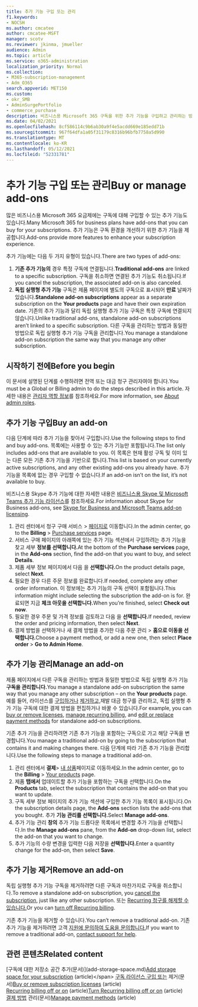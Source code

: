 ```yaml
---
title: 추가 기능 구입 또는 관리
f1.keywords:
- NOCSH
ms.author: cmcatee
author: cmcatee-MSFT
manager: scotv
ms.reviewer: jkinma, jmueller
audience: Admin
ms.topic: article
ms.service: o365-administration
localization_priority: Normal
ms.collection:
- M365-subscription-management
- Adm_O365
search.appverid: MET150
ms.custom:
- okr_SMB
- AdminSurgePortfolio
- commerce_purchase
description: 비즈니스용 Microsoft 365 구독을 위한 추가 기능을 구입하고 관리하는 방법을 알아보하세요.
ms.date: 04/02/2021
ms.openlocfilehash: 8cf586114c9b6ab30a9f4e5acdd669e185edd71b
ms.sourcegitcommit: 967f64dfa1a05f31179c8316b96bfb7758a5d990
ms.translationtype: MT
ms.contentlocale: ko-KR
ms.lasthandoff: 05/12/2021
ms.locfileid: "52331781"
---
```

# <a name="buy-or-manage-add-ons"></a><span data-ttu-id="97b5a-103">추가 기능 구입 또는 관리</span><span class="sxs-lookup"><span data-stu-id="97b5a-103">Buy or manage add-ons</span></span>

<span data-ttu-id="97b5a-104">많은 비즈니스용 Microsoft 365 요금제에는 구독에 대해 구입할 수 있는 추가 기능도 있습니다.</span><span class="sxs-lookup"><span data-stu-id="97b5a-104">Many Microsoft 365 for business plans have add-ons that you can buy for your subscriptions.</span></span> <span data-ttu-id="97b5a-105">추가 기능은 구독 환경을 개선하기 위한 추가 기능을 제공합니다.</span><span class="sxs-lookup"><span data-stu-id="97b5a-105">Add-ons provide more features to enhance your subscription experience.</span></span>

<span data-ttu-id="97b5a-106">추가 기능에는 다음 두 가지 유형이 있습니다.</span><span class="sxs-lookup"><span data-stu-id="97b5a-106">There are two types of add-ons:</span></span>

1. <span data-ttu-id="97b5a-107">**기존 추가 기능의** 경우 특정 구독에 연결됩니다.</span><span class="sxs-lookup"><span data-stu-id="97b5a-107">**Traditional add-ons** are linked to a specific subscription.</span></span> <span data-ttu-id="97b5a-108">구독을 취소하면 연결된 추가 기능도 취소됩니다.</span><span class="sxs-lookup"><span data-stu-id="97b5a-108">If you cancel the subscription, the associated add-on is also canceled.</span></span>
2. <span data-ttu-id="97b5a-109">**독립 실행형 추가 기능** 구독은 제품 페이지에 별도의 구독으로 표시되어 **만료** 날짜가 있습니다.</span><span class="sxs-lookup"><span data-stu-id="97b5a-109">**Standalone add-on subscriptions** appear as a separate subscription on the **Your products** page and have their own expiration date.</span></span> <span data-ttu-id="97b5a-110">기존의 추가 기능과 달리 독립 실행형 추가 기능 구독은 특정 구독에 연결되지 않습니다.</span><span class="sxs-lookup"><span data-stu-id="97b5a-110">Unlike traditional add-ons, standalone add-on subscriptions aren’t linked to a specific subscription.</span></span> <span data-ttu-id="97b5a-111">다른 구독을 관리하는 방법과 동일한 방법으로 독립 실행형 추가 기능 구독을 관리합니다.</span><span class="sxs-lookup"><span data-stu-id="97b5a-111">You manage a standalone add-on subscription the same way that you manage any other subscription.</span></span>

## <a name="before-you-begin"></a><span data-ttu-id="97b5a-112">시작하기 전에</span><span class="sxs-lookup"><span data-stu-id="97b5a-112">Before you begin</span></span>

<span data-ttu-id="97b5a-113">이 문서에 설명된 단계를 수행하려면 전역 또는 대금 청구 관리자여야 합니다.</span><span class="sxs-lookup"><span data-stu-id="97b5a-113">You must be a Global or Billing admin to do the steps described in this article.</span></span> <span data-ttu-id="97b5a-114">자세한 내용은 [관리자 역할 정보](../admin/add-users/about-admin-roles.md)를 참조하세요.</span><span class="sxs-lookup"><span data-stu-id="97b5a-114">For more information, see [About admin roles](../admin/add-users/about-admin-roles.md).</span></span>

## <a name="buy-an-add-on"></a><span data-ttu-id="97b5a-115">추가 기능 구입</span><span class="sxs-lookup"><span data-stu-id="97b5a-115">Buy an add-on</span></span>

<span data-ttu-id="97b5a-116">다음 단계에 따라 추가 기능을 찾아서 구입합니다.</span><span class="sxs-lookup"><span data-stu-id="97b5a-116">Use the following steps to find and buy add-ons.</span></span> <span data-ttu-id="97b5a-117">목록에는 사용할 수 있는 추가 기능만 포함됩니다.</span><span class="sxs-lookup"><span data-stu-id="97b5a-117">The list only includes add-ons that are available to you.</span></span> <span data-ttu-id="97b5a-118">이 목록은 현재 활성 구독 및 이미 있는 다른 모든 기존 추가 기능을 기반으로 합니다.</span><span class="sxs-lookup"><span data-stu-id="97b5a-118">This list is based on your currently active subscriptions, and any other existing add-ons you already have.</span></span> <span data-ttu-id="97b5a-119">추가 기능을 목록에 없는 경우 구입할 수 없습니다.</span><span class="sxs-lookup"><span data-stu-id="97b5a-119">If an add-on isn’t on the list, it’s not available to buy.</span></span>

<span data-ttu-id="97b5a-120">비즈니스용 Skype 추가 기능에 대한 자세한 내용은 [비즈니스용 Skype 및 Microsoft Teams 추가 기능 라이선스](/SkypeForBusiness/skype-for-business-and-microsoft-teams-add-on-licensing/skype-for-business-and-microsoft-teams-add-on-licensing)를 참조하세요.</span><span class="sxs-lookup"><span data-stu-id="97b5a-120">For information about Skype for Business add-ons, see [Skype for Business and Microsoft Teams add-on licensing](/SkypeForBusiness/skype-for-business-and-microsoft-teams-add-on-licensing/skype-for-business-and-microsoft-teams-add-on-licensing).</span></span>

1. <span data-ttu-id="97b5a-121">관리 센터에서 청구 구매  서비스 \> <a href="https://go.microsoft.com/fwlink/p/?linkid=868433" target="_blank">페이지로</a> 이동합니다.</span><span class="sxs-lookup"><span data-stu-id="97b5a-121">In the admin center, go to the **Billing** \> <a href="https://go.microsoft.com/fwlink/p/?linkid=868433" target="_blank">Purchase services</a> page.</span></span>
2. <span data-ttu-id="97b5a-122">서비스 구매 페이지의  아래쪽에 있는  추가 기능 섹션에서 구입하려는 추가 기능을 찾고 세부 **정보를 선택합니다.**</span><span class="sxs-lookup"><span data-stu-id="97b5a-122">At the bottom of the **Purchase services** page, in the **Add-ons** section, find the add-on that you want to buy, and select **Details**.</span></span>
3. <span data-ttu-id="97b5a-123">제품 세부 정보 페이지에서 다음 을 **선택합니다.**</span><span class="sxs-lookup"><span data-stu-id="97b5a-123">On the product details page, select **Next**.</span></span>
4. <span data-ttu-id="97b5a-124">필요한 경우 다른 주문 정보를 완료합니다.</span><span class="sxs-lookup"><span data-stu-id="97b5a-124">If needed, complete any other order information.</span></span> <span data-ttu-id="97b5a-125">이 정보에는 추가 기능의 구독 선택이 포함됩니다.</span><span class="sxs-lookup"><span data-stu-id="97b5a-125">This information might include selecting the subscription the add-on is for.</span></span> <span data-ttu-id="97b5a-126">완료되면 지금 **체크 아웃을 선택합니다.**</span><span class="sxs-lookup"><span data-stu-id="97b5a-126">When you’re finished, select **Check out now**.</span></span>
5. <span data-ttu-id="97b5a-127">필요한 경우 주문 및 가격 정보를 검토하고 다음 을 **선택합니다.**</span><span class="sxs-lookup"><span data-stu-id="97b5a-127">If needed, review the order and pricing information, then select **Next**.</span></span>
6. <span data-ttu-id="97b5a-128">결제 방법을 선택하거나 새 결제 방법을 추가한 다음 주문 관리  >  **홈으로 이동을 선택합니다.**</span><span class="sxs-lookup"><span data-stu-id="97b5a-128">Choose a payment method, or add a new one, then select **Place order** > **Go to Admin Home**.</span></span>

## <a name="manage-an-add-on"></a><span data-ttu-id="97b5a-129">추가 기능 관리</span><span class="sxs-lookup"><span data-stu-id="97b5a-129">Manage an add-on</span></span>

<span data-ttu-id="97b5a-130">제품 페이지에서 다른 구독을 관리하는 방법과 동일한 방법으로 독립 실행형 추가 기능 **구독을 관리합니다.**</span><span class="sxs-lookup"><span data-stu-id="97b5a-130">You manage a standalone add-on subscription the same way that you manage any other subscription – on the **Your products** page.</span></span> <span data-ttu-id="97b5a-131">예를 들어, 라이선스를 [구입하거나](licenses/buy-licenses.md) [제거하고,](subscriptions/renew-your-subscription.md)재발 대금 청구를 관리하고, [](billing-and-payments/manage-payment-methods.md) 독립 실행형 추가 기능 구독에 대한 결제 방법을 편집하거나 바꿀 수 있습니다.</span><span class="sxs-lookup"><span data-stu-id="97b5a-131">For example, you can [buy or remove licenses](licenses/buy-licenses.md), [manage recurring billing](subscriptions/renew-your-subscription.md), and [edit or replace payment methods](billing-and-payments/manage-payment-methods.md) for standalone add-on subscriptions.</span></span>

<span data-ttu-id="97b5a-132">기존 추가 기능을 관리하려면 기존 추가 기능을 포함하는 구독으로 가고 해당 구독을 변경합니다.</span><span class="sxs-lookup"><span data-stu-id="97b5a-132">You manage a traditional add-on by going to the subscription that contains it and making changes there.</span></span> <span data-ttu-id="97b5a-133">다음 단계에 따라 기존 추가 기능을 관리합니다.</span><span class="sxs-lookup"><span data-stu-id="97b5a-133">Use the following steps to manage a traditional add-on.</span></span>
  
1. <span data-ttu-id="97b5a-134">관리 센터에서 **결제**\> <a href="https://go.microsoft.com/fwlink/p/?linkid=842054" target="_blank">내 상품</a>페이지로 이동하세요.</span><span class="sxs-lookup"><span data-stu-id="97b5a-134">In the admin center, go to the **Billing** \> <a href="https://go.microsoft.com/fwlink/p/?linkid=842054" target="_blank">Your products</a> page.</span></span>
2. <span data-ttu-id="97b5a-135">제품 **탭에서** 업데이트할 추가 기능을 포함하는 구독을 선택합니다.</span><span class="sxs-lookup"><span data-stu-id="97b5a-135">On the **Products** tab, select the subscription that contains the add-on that you want to update.</span></span>
3. <span data-ttu-id="97b5a-136">구독 세부 정보 페이지의  추가 기능 섹션에 구입한 추가 기능 목록이 표시됩니다.</span><span class="sxs-lookup"><span data-stu-id="97b5a-136">On the subscription details page, the **Add-ons** section lists the add-ons that you bought.</span></span> <span data-ttu-id="97b5a-137">추가 **기능 관리를 선택합니다.**</span><span class="sxs-lookup"><span data-stu-id="97b5a-137">Select **Manage add-ons**.</span></span>
4. <span data-ttu-id="97b5a-138">추가 기능 관리 **창의** 추가 기능  드롭다운 목록에서 변경할 추가 기능을 선택합니다.</span><span class="sxs-lookup"><span data-stu-id="97b5a-138">In the **Manage add-ons** pane, from the **Add-on** drop-down list, select the add-on that you want to change.</span></span>
5. <span data-ttu-id="97b5a-139">추가 기능의 수량 변경을 입력한 다음 저장을 **선택합니다.**</span><span class="sxs-lookup"><span data-stu-id="97b5a-139">Enter a quantity change for the add-on, then select **Save**.</span></span>

## <a name="remove-an-add-on"></a><span data-ttu-id="97b5a-140">추가 기능 제거</span><span class="sxs-lookup"><span data-stu-id="97b5a-140">Remove an add-on</span></span>

<span data-ttu-id="97b5a-141">독립 실행형 추가 기능 구독을 [](subscriptions/cancel-your-subscription.md)제거하려면 다른 구독과 마찬가지로 구독을 취소합니다.</span><span class="sxs-lookup"><span data-stu-id="97b5a-141">To remove a standalone add-on subscription, you [cancel the subscription](subscriptions/cancel-your-subscription.md), just like any other subscription.</span></span> <span data-ttu-id="97b5a-142">또는 [Recurring 청구를 해제할 수 있습니다.](subscriptions/renew-your-subscription.md)</span><span class="sxs-lookup"><span data-stu-id="97b5a-142">Or you can [turn off Recurring billing](subscriptions/renew-your-subscription.md).</span></span>

<span data-ttu-id="97b5a-143">기존 추가 기능을 제거할 수 있습니다.</span><span class="sxs-lookup"><span data-stu-id="97b5a-143">You can’t remove a traditional add-on.</span></span> <span data-ttu-id="97b5a-144">기존 추가 기능을 제거하려면 고객 [지원에 문의하여 도움을 문의합니다.](../business-video/get-help-support.md)</span><span class="sxs-lookup"><span data-stu-id="97b5a-144">If you want to remove a traditional add-on, [contact support for help](../business-video/get-help-support.md).</span></span>
  
## <a name="related-content"></a><span data-ttu-id="97b5a-145">관련 콘텐츠</span><span class="sxs-lookup"><span data-stu-id="97b5a-145">Related content</span></span>

<span data-ttu-id="97b5a-146">[구독에 대한 저장소 공간 추가(문서)\](add-storage-space.md)</span><span class="sxs-lookup"><span data-stu-id="97b5a-146">[Add storage space for your subscription](add-storage-space.md) (article)\</span></span>
<span data-ttu-id="97b5a-147">[구독 라이선스 구입 또는](licenses/buy-licenses.md) 제거(문서)</span><span class="sxs-lookup"><span data-stu-id="97b5a-147">[Buy or remove subscription licenses](licenses/buy-licenses.md) (article)</span></span>\
<span data-ttu-id="97b5a-148">[Recurring billing off or on](subscriptions/renew-your-subscription.md#turn-recurring-billing-off-or-on) (article)</span><span class="sxs-lookup"><span data-stu-id="97b5a-148">[Turn Recurring billing off or on](subscriptions/renew-your-subscription.md#turn-recurring-billing-off-or-on) (article)</span></span>\
<span data-ttu-id="97b5a-149">[결제 방법](billing-and-payments/manage-payment-methods.md) 관리(문서)</span><span class="sxs-lookup"><span data-stu-id="97b5a-149">[Manage payment methods](billing-and-payments/manage-payment-methods.md) (article)</span></span>
